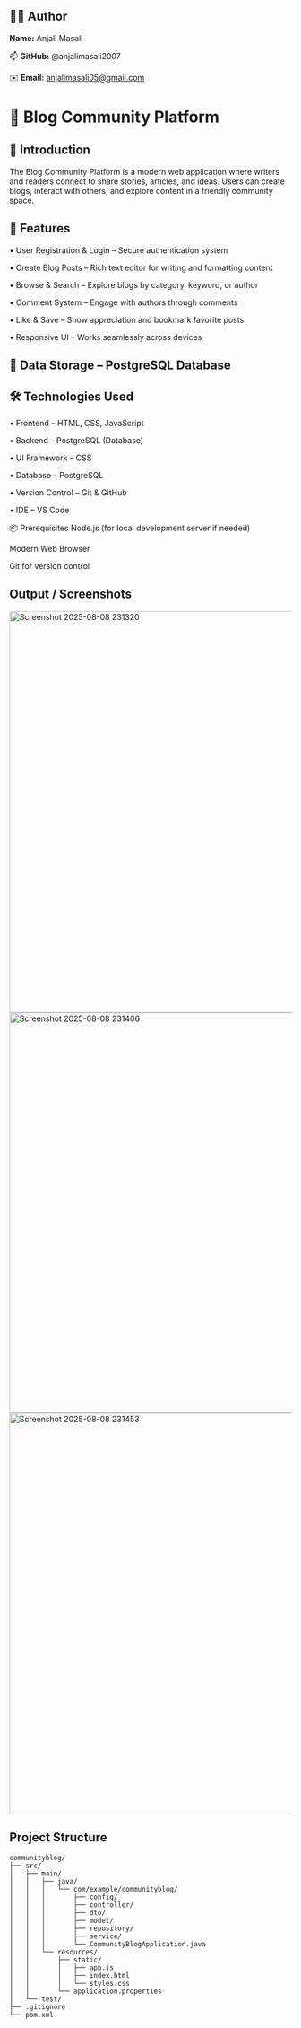 ## 👩‍💻 Author

**Name:** Anjali Masali

📫 **GitHub:** @anjalimasali2007

✉️ **Email:** anjalimasali05@gmail.com


# 📝 Blog Community Platform

## 📖 Introduction

The Blog Community Platform is a modern web application where writers and readers connect to share stories, articles, and ideas.
Users can create blogs, interact with others, and explore content in a friendly community space.


## 🚀 Features

• User Registration & Login – Secure authentication system

•  Create Blog Posts – Rich text editor for writing and formatting content

•  Browse & Search – Explore blogs by category, keyword, or author

•  Comment System – Engage with authors through comments

•  Like & Save – Show appreciation and bookmark favorite posts

•  Responsive UI – Works seamlessly across devices






## 💾 Data Storage – PostgreSQL Database


## 🛠️ Technologies Used

•  Frontend – HTML, CSS, JavaScript

•  Backend – PostgreSQL (Database)

•  UI Framework –  CSS 

•  Database – PostgreSQL

•  Version Control – Git & GitHub

•  IDE – VS Code

📦 Prerequisites
Node.js (for local development server if needed)


Modern Web Browser

Git for version control

## Output / Screenshots


<img width="1355" height="716" alt="Screenshot 2025-08-08 231320" src="https://github.com/user-attachments/assets/66777178-b034-42cb-9178-364e74b7ed87" />


<img width="1361" height="714" alt="Screenshot 2025-08-08 231406" src="https://github.com/user-attachments/assets/31d2e6ea-c9d0-449c-b56a-b562d6dc2ab9" />


<img width="1355" height="715" alt="Screenshot 2025-08-08 231453" src="https://github.com/user-attachments/assets/7a8aa792-2c8a-42fd-bc50-6f0647da0d60" />



## Project Structure

```plaintext
communityblog/
├── src/
│   ├── main/
│   │   ├── java/
│   │   │   └── com/example/communityblog/
│   │   │       ├── config/
│   │   │       ├── controller/
│   │   │       ├── dto/
│   │   │       ├── model/
│   │   │       ├── repository/
│   │   │       ├── service/
│   │   │       └── CommunityBlogApplication.java
│   │   └── resources/
│   │       ├── static/
│   │       │   ├── app.js
│   │       │   ├── index.html
│   │       │   └── styles.css
│   │       └── application.properties
│   └── test/
├── .gitignore
└── pom.xml
